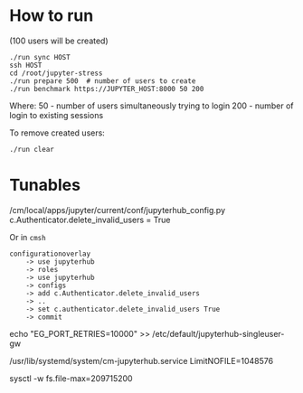 # How to run

(100 users will be created)

```
./run sync HOST
ssh HOST
cd /root/jupyter-stress
./run prepare 500  # number of users to create
./run benchmark https://JUPYTER_HOST:8000 50 200
```

Where:
50 - number of users simultaneously trying to login
200 - number of login to existing sessions

To remove created users:

```
./run clear
```

# Tunables

/cm/local/apps/jupyter/current/conf/jupyterhub_config.py
c.Authenticator.delete_invalid_users = True

Or in `cmsh`

```
configurationoverlay
    -> use jupyterhub
    -> roles
    -> use jupyterhub
    -> configs
    -> add c.Authenticator.delete_invalid_users
    -> ..
    -> set c.authenticator.delete_invalid_users True
    -> commit
```

echo "EG_PORT_RETRIES=10000" >> /etc/default/jupyterhub-singleuser-gw

/usr/lib/systemd/system/cm-jupyterhub.service
LimitNOFILE=1048576

sysctl -w fs.file-max=209715200
